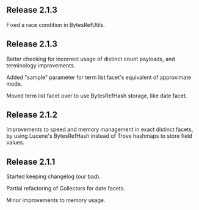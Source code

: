 Release 2.1.3
-------------

Fixed a race condition in BytesRefUtils.

Release 2.1.3
-------------

Better checking for incorrect usage of distinct count payloads, and terminology improvements.

Added "sample" parameter for term list facet's equivalent of approximate mode.

Moved term list facet over to use BytesRefHash storage, like date facet.

Release 2.1.2
-------------

Improvements to speed and memory management in exact distinct facets,
by using Lucene's BytesRefHash instead of Trove hashmaps to store field values.

Release 2.1.1
-------------

Started keeping changelog (our bad).

Partial refactoring of Collectors for date facets.

Minor improvements to memory usage.

